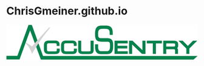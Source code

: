 # ChrisGmeiner.github.io
![img alt](https://github.com/ChrisGmeiner/ChrisGmeiner.github.io/blob/12114602e33d42d8400f69b16c73c12911db1456/logo.png)

